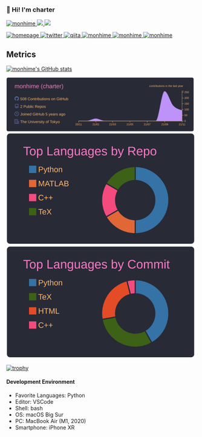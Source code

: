 ### 👋 Hi! I'm charter

<p align="left"> 

  <a href="https://img.shields.io/github/followers/monhime?style=social">
    <img src="https://komarev.com/ghpvc/?username=monhime" alt="monhime" />
  </a>
  <a href="http://twitter.com/derdon0">
    <img height="20" src="https://img.shields.io/twitter/follow/derdon0?label=Twitter&logo=twitter&style=flat" />
  </a>
  <a href="https://github.com/monhime">
    <img height="20" src="https://img.shields.io/github/followers/monhime?label=follow&logo=github&style=flat" />
  </a>
</p>

<p align="left"> 
  <a href="https://monhime.github.io/">
    <img alt="homepage" width="30px" src="https://simpleicons.org/icons/homeassistantcommunitystore.svg" />
  </a>
  <a href="https://twitter.com/monhime">
    <img alt="twitter" width="30px" src="https://simpleicons.org/icons/twitter.svg" />
  </a>
  <a href="https://qiita.com/monhime">
    <img alt="qiita" width="30px" src="https://simpleicons.org/icons/qiita.svg" />
  </a>
  <a href="https://dev.to/monhime" target="blank">
    <img src="https://cdn.jsdelivr.net/npm/simple-icons@3.0.1/icons/dev-dot-to.svg" alt="monhime" height="30" width="30" />
  </a>
  <a href="https://stackoverflow.com/users/monhime" target="blank">
    <img src="https://cdn.jsdelivr.net/npm/simple-icons@3.0.1/icons/stackoverflow.svg" alt="monhime" height="30" width="30" />
  </a>
  <a href="https://www.quora.com/profile/Yutkat" target="blank">
    <img src="https://simpleicons.org/icons/quora.svg" alt="monhime" height="30" width="30" />
  </a>
</p>

## Metrics
[![monhime's GitHub stats](https://github-readme-stats.vercel.app/api?username=monhime&count_private=true&show_icons=true&theme=radical)](https://github.com/anuraghazra/github-readme-stats)

[![](https://raw.githubusercontent.com/monhime/monhime/master/profile-summary-card-output/dracula/0-profile-details.svg)](https://github.com/vn7n24fzkq/github-profile-summary-cards)
[![](https://raw.githubusercontent.com/monhime/monhime/master/profile-summary-card-output/dracula/1-repos-per-language.svg)](https://github.com/vn7n24fzkq/github-profile-summary-cards)
[![](https://raw.githubusercontent.com/monhime/monhime/master/profile-summary-card-output/dracula/2-most-commit-language.svg)](https://github.com/vn7n24fzkq/github-profile-summary-cards)

[![trophy](https://github-profile-trophy.vercel.app/?username=monhime&theme=onedark)](https://github.com/ryo-ma/github-profile-trophy)


#### Development Environment

- Favorite Languages: Python
- Editor: VSCode
- Shell: bash
- OS: macOS Big Sur
- PC: MacBook Air (M1, 2020)
- Smartphone: iPhone XR